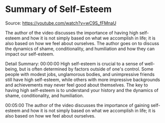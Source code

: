 # Summary of Self-Esteem

Source: https://youtube.com/watch?v=wC9S_fFMnaU

The author of the video discusses the importance of having high self-esteem and how it is not simply based on what we accomplish in life; it is also based on how we feel about ourselves. The author goes on to discuss the dynamics of shame, conditionality, and humiliation and how they can impact our self-esteem.

Detail Summary: 
00:00:00
High self-esteem is crucial to a sense of well-being, but is often determined by factors outside of one's control. Some people with modest jobs, unglamorous bodies, and unimpressive friends still have high self-esteem, while others with more impressive backgrounds and achievements may never feel good about themselves. The key to having high self-esteem is to understand your history and the dynamics of shame, conditionality, and humiliation.

00:05:00
The author of the video discusses the importance of gaining self-esteem and how it is not simply based on what we accomplish in life; it is also based on how we feel about ourselves.

